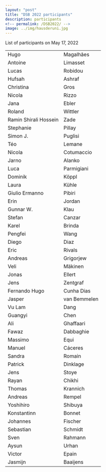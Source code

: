 ```yaml
---
layout: "post"
title: "DSB 2022 participants"
description: participants
<!-- permalink: /DSB2022/ -->
image: ../img/hausderuni.jpg
---
```


List of participants on May 17, 2022

|                       |              |
| :-------------------- | ------------ |
| Hugo                  | Magalhães    |
| Antoine               | Limasset     |
| Lucas                 | Robidou      |
| Hufsah                | Ashraf       |
| Christina             | Gros         |
| Nicola                | Rizzo        |
| Jana                  | Ebler        |
| Roland                | Wittler      |
| Ramin Shirali Hossein | Zade         |
| Stephanie             | Pillay       |
| Simon J.              | Puglisi      |
| Téo                   | Lemane       |
| Nicola                | Cotumaccio   |
| Jarno                 | Alanko       |
| Luca                  | Parmigiani   |
| Dominik               | Köppl        |
| Laura                 | Kühle        |
| Giulio Ermanno        | Pibiri       |
| Erin                  | Jordan       |
| Gunnar W.             | Klau         |
| Stefan                | Canzar       |
| Karel                 | Brinda       |
| Pengfei               | Wang         |
| Diego                 | Diaz         |
| Eric                  | Rivals       |
| Andreas               | Grigorjew    |
| Veli                  | Mäkinen      |
| Jonas                 | Ellert       |
| Jens                  | Zentgraf     |
| Fernando Hugo         | Cunha Dias   |
| Jasper                | van Bemmelen |
| Vu Lam                | Dang         |
| Guangyi               | Chen         |
| Ali                   | Ghaffaari    |
| Fawaz                 | Dabbaghie    |
| Massimo               | Equi         |
| Manuel                | Cáceres      |
| Sandra                | Romain       |
| Patrick               | Dinklage     |
| Jens                  | Stoye        |
| Rayan                 | Chikhi       |
| Thomas                | Krannich     |
| Andreas               | Rempel       |
| Yoshihiro             | Shibuya      |
| Konstantinn           | Bonnet       |
| Johannes              | Fischer      |
| Sebastian             | Schmidt      |
| Sven                  | Rahmann      |
| Aysun                 | Urhan        |
| Victor                | Epain        |
| Jasmijn               | Baaijens     |
